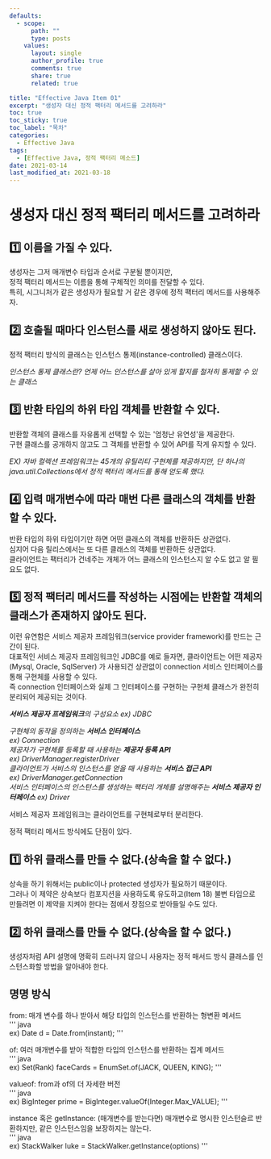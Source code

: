 ```yaml
---
defaults:
  - scope:
      path: ""
      type: posts
    values:
      layout: single
      author_profile: true
      comments: true
      share: true
      related: true

title: "Effective Java Item 01"
excerpt: "생성자 대신 정적 팩터리 메서드를 고려하라"
toc: true
toc_sticky: true
toc_label: "목차"
categories:
  - Effective Java
tags:
  - [Effective Java, 정적 팩터리 메소드]
date: 2021-03-14
last_modified_at: 2021-03-18
---
```


# 생성자 대신 정적 팩터리 메서드를 고려하라  

## 1️⃣ 이름을 가질 수 있다.  

생성자는 그저 매개변수 타입과 순서로 구분될 뿐이지만,  
정적 팩터리 메서드는 이름을 통해 구체적인 의미를 전달할 수 있다.  
특히, 시그니처가 같은 생성자가 필요할 거 같은 경우에 정적 팩터리 메서드를 사용해주자.

## 2️⃣ 호출될 때마다 인스턴스를 새로 생성하지 않아도 된다.

정적 팩터리 방식의 클래스는 인스턴스 통제(instance-controlled) 클래스이다.

*인스턴스 통제 클래스란?*
*언제 어느 인스턴스를 살아 있게 할지를 철저히 통제할 수 있는 클래스*  

## 3️⃣ 반환 타입의 하위 타입 객체를 반환할 수 있다.

반환할 객체의 클래스를 자유롭게 선택할 수 있는 '엄청난 유연성'을 제공한다.  
구현 클래스를 공개하지 않고도 그 객체를 반환할 수 있어 API를 작게 유지할 수 있다.  

*EX) 자바 컬렉션 프레임워크는 45개의 유틸리티 구현체를 제공하지만, 단 하나의  
java.util.Collections에서 정적 팩터리 메서드를 통해 얻도록 했다.*  

## 4️⃣ 입력 매개변수에 따라 매번 다른 클래스의 객체를 반환할 수 있다.  

반환 타입의 하위 타입이기만 하면 어떤 클래스의 객체를 반환하든 상관없다.  
심지어 다음 릴리스에서는 또 다른 클래스의 객체를 반환하든 상관없다.  
클라이언트는 팩터리가 건네주는 개체가 어느 클래스의 인스턴스지 알 수도 없고 알 필요도 없다.

## 5️⃣ 정적 팩터리 메서드를 작성하는 시점에는 반환할 객체의 클래스가 존재하지 않아도 된다.

이런 유연함은 서비스 제공자 프레임워크(service provider framework)를 만드는 근간이 된다.  
대표적인 서비스 제공자 프레임워크인 JDBC를 예로 들자면, 클라이언트는 어떤 제공자(Mysql, Oracle, SqlServer)
가 사용되건 상관없이 connection 서비스 인터페이스를 통해 구현체를 사용할 수 있다.   
즉 connection 인터페이스와 실제 그 인터페이스를 구현하는 구현체 클래스가 완전히 분리되어 제공되는 것이다.  

***서비스 제공자 프레임워크****의 구성요소 ex) JDBC*  

*구현체의 동작을 정의하는 ***서비스 인터페이스***  
ex) Connection  
제공자가 구현체를 등록할 때 사용하는 ***제공자 등록 API***   
ex) DriverManager.registerDriver  
클라이언트가 서비스의 인스턴스를 얻을 때 사용하는 ***서비스 접근 API***  
ex) DriverManager.getConnection  
서비스 인터페이스의 인스턴스를 생성하는 팩터리 개체를 설명해주는 ***서비스 제공자 인터페이스***
ex) Driver*

서비스 제공자 프레임워크는 클라이언트를 구현체로부터 분리한다.

정적 팩터리 메서드 방식에도 단점이 있다.

## 1️⃣ 하위 클래스를 만들 수 없다.(상속을 할 수 없다.)

상속을 하기 위해서는 public이나 protected 생성자가 필요하기 때문이다.  
그러나 이 제약은 상속보다 컴포지션을 사용하도록 유도하고(Item 18) 불변 타입으로 만들려면 이 제약을
지켜야 한다는 점에서 장점으로 받아들일 수도 있다.

## 2️⃣ 하위 클래스를 만들 수 없다.(상속을 할 수 없다.)

생성자처럼 API 설명에 명확히 드러나지 않으니 사용자는 정적 매서드 방식 클래스를 인스턴스화할 방법을 알아내야 한다.

## 명명 방식 

from: 매개 변수를 하나 받아서 해당 타입의 인스턴스를 반환하는 형변환 메서드  
''' java  
ex) Date d = Date.from(instant);
'''

of: 여러 매개변수를 받아 적합한 타입의 인스턴스를 반환하는 집계 메서드  
''' java  
ex) Set(Rank) faceCards = EnumSet.of(JACK, QUEEN, KING);
'''

valueof: from과 of의 더 자세한 버전  
''' java  
ex) BigInteger prime = BigInteger.valueOf(Integer.Max_VALUE);
'''

instance 혹은 getInstance: (매개변수를 받는다면) 매개변수로 명시한 인스턴슬르 반환하지만, 같은 인스턴스임을 보장하지는 않는다.  
''' java  
ex) StackWalker luke = StackWalker.getInstance(options)
'''


